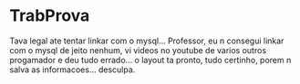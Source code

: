 # TrabProva
Tava legal ate tentar linkar com o mysql...
Professor, eu n consegui linkar com o mysql de jeito nenhum, vi videos no youtube de varios outros progamador e deu tudo errado... o layout ta pronto, tudo certinho, porem n salva as informacoes... desculpa.
